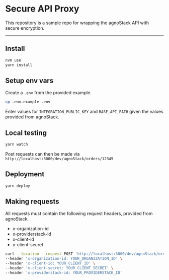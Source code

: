 # Secure API Proxy

This repository is a sample repo for wrapping the agnoStack API with secure encryption.

---

## Install

```bash
nvm use
yarn install
```

## Setup env vars

Create a `.env` from the provided example.

```bash
cp .env.example .env
```

Enter values for `INTEGRATION_PUBLIC_KEY` and `BASE_API_PATH` given the values provided from agnoStack.

## Local testing

```bash
yarn watch
```

Post requests can then be made via `http://localhost:3000/dev/agnoStack/orders/12345`

## Deployment

```bash
yarn deploy
```

## Making requests

All requests must contain the following request headers, provided from agnoStack.

- x-organization-id
- x-providerstack-id
- x-client-id
- x-client-secret

```bash
curl --location --request POST 'http://localhost:3000/dev/agnoStack/orders/12345' \
--header 'x-organization-id: YOUR_ORGANIZATION_ID' \
--header 'x-client-id: YOUR_CLIENT_ID' \
--header 'x-client-secret: YOUR_CLIENT_SECRET' \
--header 'x-providerstack-id: YOUR_PROVIDERSTACK_ID'
```
